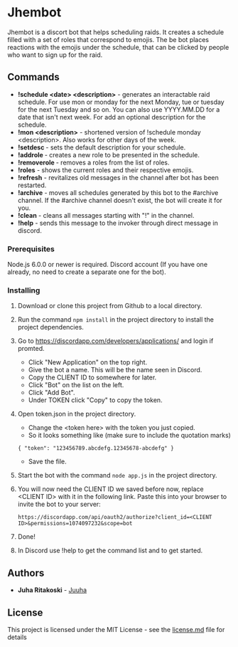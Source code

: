 # Jhembot

Jhembot is a discort bot that helps scheduling raids. It creates a schedule filled with a set of roles that correspond to emojis. The be bot places reactions with the emojis under the schedule, that can be clicked by people who want to sign up for the raid. 

## Commands

- **!schedule \<date> \<description>** - generates an interactable raid schedule. For <date> use mon or monday for the next Monday, tue or tuesday for the next Tuesday and so on. You can also use YYYY.MM.DD for a date that isn't next week. For <desc> add an optional description for the schedule.  
- **!mon \<description>** - shortened version of !schedule monday \<description>. Also works for other days of the week. 
- **!setdesc <description>** - sets the default description for your schedule. 
- **!addrole <name of role>** - creates a new role to be presented in the schedule. 
- **!removerole <name of role>** - removes a roles from the list of roles. 
- **!roles** - shows the current roles and their respective emojis. 
- **!refresh** - revitalizes old messages in the channel after bot has been restarted. 
- **!archive** - moves all schedules generated by this bot to the #archive channel. If the #archive channel doesn't exist, the bot will create it for you. 
- **!clean** - cleans all messages starting with "!" in the channel. 
- **!help** - sends this message to the invoker through direct message in discord.

### Prerequisites

Node.js 6.0.0 or newer is required.
Discord account (If you have one already, no need to create a separate one for the bot).

### Installing

1. Download or clone this project from Github to a local directory.
2. Run the command `npm install` in the project directory to install the project dependencies. 
3. Go to <https://discordapp.com/developers/applications/> and login if promted. 
    - Click "New Application" on the top right.
    - Give the bot a name. This will be the name seen in Discord.
    - Copy the CLIENT ID to somewhere for later.
    - Click "Bot" on the list on the left. 
    - Click "Add Bot".
    - Under TOKEN click "Copy" to copy the token.
4. Open token.json in the project directory.
    - Change the \<token here> with the token you just copied.
    - So it looks something like (make sure to include the quotation marks)
    
    `{ "token": "123456789.abcdefg.12345678-abcdefg" }`
    - Save the file.
5. Start the bot with the command `node app.js` in the project directory.
6. You will now need the CLIENT ID we saved before now, replace \<CLIENT ID> with it in the following link. Paste this into your browser to invite the bot to your server:

    `
    https://discordapp.com/api/oauth2/authorize?client_id=<CLIENT ID>&permissions=1074097232&scope=bot
    `
7. Done!
8. In Discord use !help to get the command list and to get started.
    


## Authors

* **Juha Ritakoski** - [Juuha](https://github.com/juuha)

## License

This project is licensed under the MIT License - see the [license.md](license.md) file for details